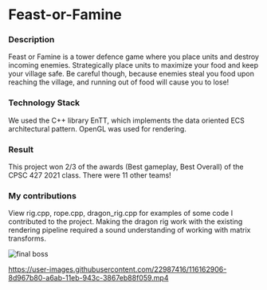 
# Feast-or-Famine

### Description
Feast or Famine is a tower defence game where you place units and destroy incoming enemies. Strategically place units to maximize your food and keep your village safe.
Be careful though, because enemies steal you food upon reaching the village, and running out of food will cause you to lose!
### Technology Stack
We used the C++ library EnTT, which implements the data oriented ECS architectural pattern. 
OpenGL was used for rendering. 
### Result
This project won 2/3 of the awards (Best gameplay, Best Overall) of the CPSC 427 2021 class. There were 11 other teams!

### My contributions
View rig.cpp, rope.cpp, dragon_rig.cpp for examples of some code I contributed to the project. Making the dragon rig work with the existing rendering pipeline required a sound understanding of working with matrix transforms.


![final boss](https://user-images.githubusercontent.com/22987416/117555119-4c8a5980-b011-11eb-9afe-88932d9f38d5.jpg)

https://user-images.githubusercontent.com/22987416/116162906-8d967b80-a6ab-11eb-943c-3867eb88f059.mp4


